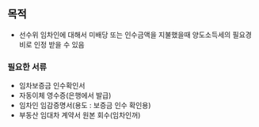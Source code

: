 ## 목적
* 선수위 임차인에 대해서 미배당 또는 인수금액을 지불했을때 양도소득세의 필요경비로 인정 받을 수 있음

### 필요한 서류
* 임차보증금 인수확인서
* 자동이체 영수증(은행에서 발급)
* 임차인 임감증명서(용도 : 보증금 인수 확인용)
* 부동산 임대차 계약서 원본 회수(임차인꺼)
